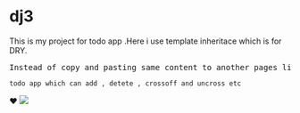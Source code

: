 # dj3
This is my project for todo app .Here i use template inheritace which is for DRY.
<pre>Instead of copy and pasting same content to another pages like navbar we can use templace inheritace</pre>
<pre><code>todo app which can add , detete , crossoff and uncross etc</code></pre>
:heart:
  [![](https://img.shields.io/badge/todo-todoApp-green.svg)](https://subham001.pythonanywhere.com/)

